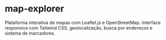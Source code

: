 # map-explorer
Plataforma interativa de mapas com Leaflet.js e OpenStreetMap. Interface responsiva com Tailwind CSS, geolocalização, busca por endereços e sistema de marcadores.
